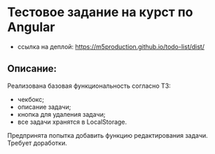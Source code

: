 # Тестовое задание на курст по Angular
- ссылка на деплой: https://m5production.github.io/todo-list/dist/

## Описание:

Реализована базовая функциональность согласно ТЗ:
- чекбокс;
- описание задачи;
- кнопка для удаления задачи;
- все задачи хранятся в LocalStorage.

Предпринята попытка добавить функцию редактирования задачи. Требует доработки.

